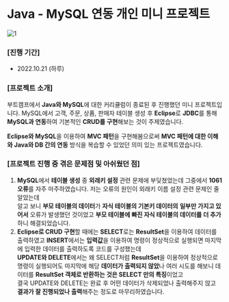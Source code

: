 # Java - MySQL 연동 개인 미니 프로젝트

![1](https://user-images.githubusercontent.com/109947297/197326000-3127ae12-d8a9-4533-bc2e-eb23e408ccf1.PNG)
### [진행 기간]

- 2022.10.21 (하루)

### [프로젝트 소개]

부트캠프에서 **Java와 MySQL**에 대한 커리큘럼이 종료된 후 진행했던 미니 프로젝트입니다. MySQL에서 고객, 주문, 상품, 판매자 테이블 생성 후 **Eclipse**로 **JDBC**를 통해 **MySQL과 연동**하여 기본적인 **CRUD를 구현**해보는 것이 주제였습니다. 

**Eclipse와 MySQL**을 이용하여 **MVC 패턴**을 구현해봄으로써 **MVC 패턴에 대한 이해와 Java와 DB 간의 연동** 방식을 복습할 수 있었던 의미 있는 프로젝트였습니다.

### [프로젝트 진행 중 겪은 문제점 및 아쉬웠던 점]

1. **MySQL**에서 **테이블 생성** 중 **외래키 설정** 관련 문제에 부딪쳤었는데 그중에서 **1061 오류**를 자주 마주하였습니다.
저는 오류의 원인이 외래키 이름 설정 관련 문제인 줄 알았는데<br> 알고 보니 **부모 테이블의 데이터**가 **자식 테이블의 기본키 데이터의** **일부만 가지고 있어서** 오류가 발생했던 것이었고
**부모 테이블에 빠진 자식 테이블의 데이터를 더 추가**하니 해결되었습니다.
2. **Eclipse로 CRUD 구현**할 때에는 **SELECT**로는 **ResultSet**을 이용하여 데이터를 출력하였고 **INSERT**에서는 **입력값**을 이용하여 명령이 정상적으로 실행되면 마지막에 입력한 데이터를 출력하도록 코드를 구성했는데<br>
**UPDATE와 DELETE**에서는 왜 SELECT처럼 **ResultSet**을 이용하여 정상적으로 명령이 실행되어도 마지막에 해당 **데이터가 출력되지 않았**나 여러 시도를 해보니 데이터를 **ResultSet 객체로 반환하는 것은 SELECT 만의 특징**이었고<br>
 결국 UPDATE와 DELETE는 완료 후 어떤 데이터가 삭제되었나 출력해주지 않고 **결과가 잘 진행되었나 출력**해주는 정도로 마무리하였습니다.
